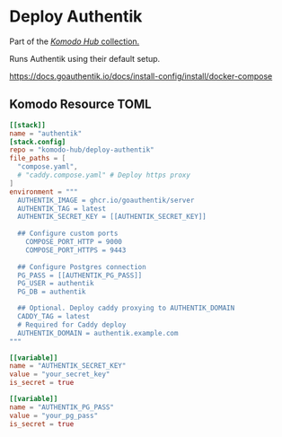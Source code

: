 # Deploy Authentik

Part of the [*Komodo Hub* collection.](https://github.com/komodo-hub/komodo-hub)

Runs Authentik using their default setup.

https://docs.goauthentik.io/docs/install-config/install/docker-compose

## Komodo Resource TOML

```toml
[[stack]]
name = "authentik"
[stack.config]
repo = "komodo-hub/deploy-authentik"
file_paths = [
  "compose.yaml",
  # "caddy.compose.yaml" # Deploy https proxy
]
environment = """
  AUTHENTIK_IMAGE = ghcr.io/goauthentik/server
  AUTHENTIK_TAG = latest
  AUTHENTIK_SECRET_KEY = [[AUTHENTIK_SECRET_KEY]]
	
  ## Configure custom ports
	COMPOSE_PORT_HTTP = 9000
	COMPOSE_PORT_HTTPS = 9443
	
  ## Configure Postgres connection
  PG_PASS = [[AUTHENTIK_PG_PASS]]
  PG_USER = authentik
  PG_DB = authentik

  ## Optional. Deploy caddy proxying to AUTHENTIK_DOMAIN
  CADDY_TAG = latest
  # Required for Caddy deploy
  AUTHENTIK_DOMAIN = authentik.example.com
"""

[[variable]]
name = "AUTHENTIK_SECRET_KEY"
value = "your_secret_key"
is_secret = true

[[variable]]
name = "AUTHENTIK_PG_PASS"
value = "your_pg_pass"
is_secret = true
```